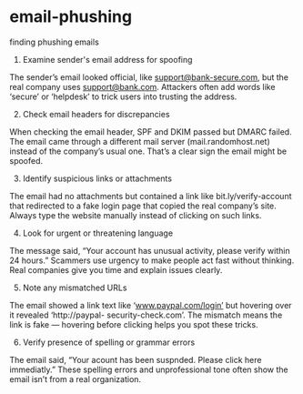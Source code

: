 # email-phushing
finding phushing emails

1) Examine sender's email address for spoofing

The sender’s email looked official, like support@bank-secure.com, but the real company uses
support@bank.com. Attackers often add words like ‘secure’ or ‘helpdesk’ to trick users into trusting the
address.

2) Check email headers for discrepancies

When checking the email header, SPF and DKIM passed but DMARC failed. The email came through a
different mail server (mail.randomhost.net) instead of the company’s usual one. That’s a clear sign the
email might be spoofed.

3) Identify suspicious links or attachments

The email had no attachments but contained a link like bit.ly/verify-account that redirected to a fake login
page that copied the real company’s site. Always type the website manually instead of clicking on such
links.

4) Look for urgent or threatening language

The message said, “Your account has unusual activity, please verify within 24 hours.” Scammers use
urgency to make people act fast without thinking. Real companies give you time and explain issues
clearly.

5) Note any mismatched URLs

The email showed a link text like ‘www.paypal.com/login’ but hovering over it revealed ‘http://paypal-
security-check.com’. The mismatch means the link is fake — hovering before clicking helps you spot
these tricks.

6) Verify presence of spelling or grammar errors

The email said, “Your acount has been suspnded. Please click here immediatly.” These spelling errors and
unprofessional tone often show the email isn’t from a real organization.
